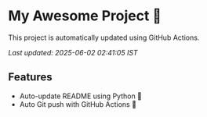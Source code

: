 # My Awesome Project 🚀

This project is automatically updated using GitHub Actions.

_Last updated: 2025-06-02 02:41:05 IST_

## Features
- Auto-update README using Python 🐍
- Auto Git push with GitHub Actions 🤖
